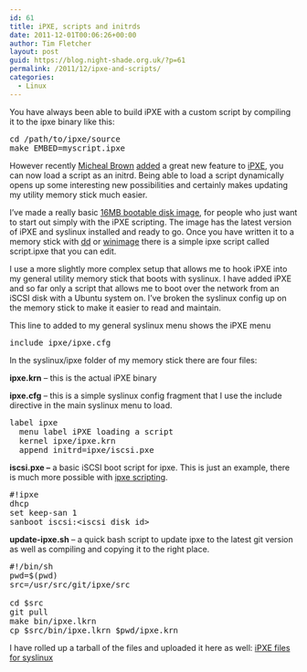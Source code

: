 ```yaml
---
id: 61
title: iPXE, scripts and initrds
date: 2011-12-01T00:06:26+00:00
author: Tim Fletcher
layout: post
guid: https://blog.night-shade.org.uk/?p=61
permalink: /2011/12/ipxe-and-scripts/
categories:
  - Linux
---
```

You have always been able to build iPXE with a custom script by compiling it to the ipxe binary like this:

<pre>cd /path/to/ipxe/source
make EMBED=myscript.ipxe</pre>

However recently [Micheal Brown](http://unitedtechguys.com/2011/03/20/ipxe-network-bootloader-an-interview-with-michael-brown/) [added](https://git.ipxe.org/ipxe.git/commit/27fdb9557266eaaadfb39a2eddfb06d2aade9) a great new feature to [iPXE](http://ipxe.org/), you can now load a script as an initrd. Being able to load a script dynamically opens up some interesting new possibilities and certainly makes updating my utility memory stick much easier.

I&#8217;ve made a really basic [16MB bootable disk image](https://blog.night-shade.org.uk/wp-content/uploads/2011/12/ipxe.syslinux.img_.gz), for people who just want to start out simply with the iPXE scripting. The image has the latest version of iPXE and syslinux installed and ready to go. Once you have written it to a memory stick with [dd](http://en.wikipedia.org/wiki/Dd_%28Unix%29) or [winimage](http://winimage.com) there is a simple ipxe script called script.ipxe that you can edit.

I use a more slightly more complex setup that allows me to hook iPXE into my general utility memory stick that boots with syslinux. I have added iPXE and so far only a script that allows me to boot over the network from an iSCSI disk with a Ubuntu system on. I&#8217;ve broken the syslinux config up on the memory stick to make it easier to read and maintain.

This line to added to my general syslinux menu shows the iPXE menu

<pre>include ipxe/ipxe.cfg</pre>

In the syslinux/ipxe folder of my memory stick there are four files:

**ipxe.krn** &#8211; this is the actual iPXE binary

**ipxe.cfg** &#8211; this is a simple syslinux config fragment that I use the include directive in the main syslinux menu to load.

<pre>label ipxe
  menu label iPXE loading a script
  kernel ipxe/ipxe.krn
  append initrd=ipxe/iscsi.pxe</pre>

**iscsi.pxe &#8211;** a basic iSCSI boot script for ipxe. This is just an example, there is much more possible with [ipxe scripting](http://ipxe.org/scripting).

<pre>#!ipxe
dhcp
set keep-san 1
sanboot iscsi:&lt;iscsi disk id&gt;</pre>

**update-ipxe.sh** &#8211; a quick bash script to update ipxe to the latest git version as well as compiling and copying it to the right place.

<pre>#!/bin/sh
pwd=$(pwd)
src=/usr/src/git/ipxe/src

cd $src
git pull
make bin/ipxe.lkrn
cp $src/bin/ipxe.lkrn $pwd/ipxe.krn</pre>

I have rolled up a tarball of the files and uploaded it here as well: [iPXE files for syslinux](https://blog.night-shade.org.uk/wp-content/uploads/2011/12/syslinux-ipxe.tar.gz)